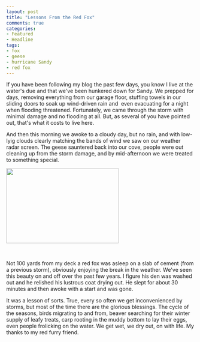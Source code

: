 ```yaml
---
layout: post
title: "Lessons From the Red Fox"
comments: true
categories:
- Featured
- Headline
tags:
- fox
- geese
- hurricane Sandy
- red fox
---
```

If you have been following my blog the past few days, you know I live at the water's due and that we've been hunkered down for Sandy. We prepped for days, removing everything from our garage floor, stuffing towels in our sliding doors to soak up wind-driven rain and  even evacuating for a night when flooding threatened. Fortunately, we came through the storm with minimal damage and no flooding at all. But, as several of you have pointed out, that's what it costs to live here.

And then this morning we awoke to a cloudy day, but no rain, and with low-lyig clouds clearly matching the bands of wind we saw on our weather radar screen. The geese sauntered back into our cove, people were out cleaning up from the storm damage, and by mid-afternoon we were treated to something special.

<a href="http://blog.lesterpickerphoto.com/wp-content/uploads/2012/10/fox-on-rock.jpg"><img class="size-medium wp-image-2428" title="fox-on-rock" src="http://blog.lesterpickerphoto.com/wp-content/uploads/2012/10/fox-on-rock-300x200.jpg" alt="" width="300" height="200" /></a>

&nbsp;

Not 100 yards from my deck a red fox was asleep on a slab of cement (from a previous storm), obviously enjoying the break in the weather. We've seen this beauty on and off over the past few years. I figure his den was washed out and he relished his lustrous coat drying out. He slept for about 30 minutes and then awoke with a start and was gone.

It was a lesson of sorts. True, every so often we get inconvenienced by storms, but most of the time there are the glorious blessings. The cycle of the seasons, birds migrating to and from, beaver searching for their winter supply of leafy treats, carp rooting in the muddy bottom to lay their eggs, even people frolicking on the water. We get wet, we dry out, on with life. My thanks to my red furry friend.